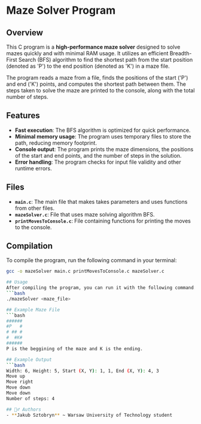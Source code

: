 # Maze Solver Program

## Overview
This C program is a **high-performance maze solver** designed to solve mazes quickly and with minimal RAM usage. It utilizes an efficient Breadth-First Search (BFS) algorithm to find the shortest path from the start position (denoted as 'P') to the end position (denoted as 'K') in a maze file.

The program reads a maze from a file, finds the positions of the start ('P') and end ('K') points, and computes the shortest path between them. The steps taken to solve the maze are printed to the console, along with the total number of steps.

## Features
- **Fast execution**: The BFS algorithm is optimized for quick performance.
- **Minimal memory usage**: The program uses temporary files to store the path, reducing memory footprint.
- **Console output**: The program prints the maze dimensions, the positions of the start and end points, and the number of steps in the solution.
- **Error handling**: The program checks for input file validity and other runtime errors.

## Files
- **`main.c`**: The main file that makes takes parameters and uses functions from other files.
- **`mazeSolver.c`**: File that uses maze solving algorithm BFS.
- **`printMovesToConsole.c`**: File containing functions for printing the moves to the console.

## Compilation

To compile the program, run the following command in your terminal:

  ```bash
  gcc -o mazeSolver main.c printMovesToConsole.c mazeSolver.c

## Usage
After compiling the program, you can run it with the following command:
  ```bash
  ./mazeSolver <maze_file>

## Example Maze File
  ```bash
  ######
  #P   #
  # ## #
  #  #K#
  ######
P is the beggining of the maze and K is the ending.

## Example Output
  ```bash
  Width: 6, Height: 5, Start (X, Y): 1, 1, End (X, Y): 4, 3
  Move up
  Move right
  Move down
  Move down
  Number of steps: 4

## 🙋‍♂️ Authors
- **Jakub Sztobryn** ~ Warsaw University of Technology student
